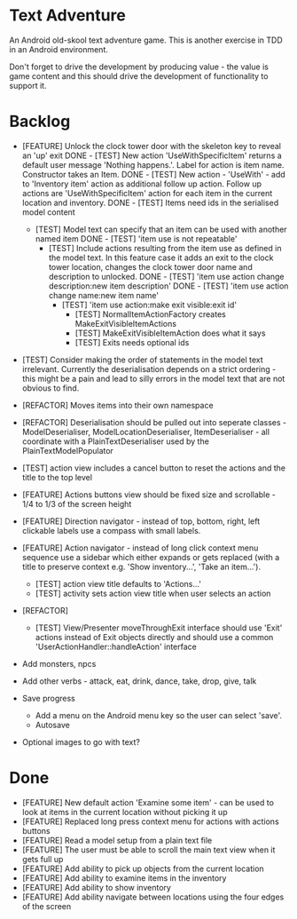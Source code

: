 Text Adventure
==============

An Android old-skool text adventure game. This is another exercise in TDD in an Android environment.

Don't forget to drive the development by producing value - the value is game content and this should drive the development of functionality to support it.

Backlog
=======

- [FEATURE] Unlock the clock tower door with the skeleton key to reveal an 'up' exit
  DONE - [TEST] New action 'UseWithSpecificItem' returns a default user message 'Nothing happens.'. Label for action is item name. Constructor takes an Item.
  DONE - [TEST] New action - 'UseWith' - add to 'Inventory item' action as additional follow up action. Follow up actions are 'UseWithSpecificItem' action for each item in the current location and inventory.
  DONE - [TEST] Items need ids in the serialised model content
  - [TEST] Model text can specify that an item can be used with another named item
    DONE - [TEST] 'item use is not repeatable'
    - [TEST] Include actions resulting from the item use as defined in the model text. In this feature case it adds an exit to the clock tower location, changes the clock tower door name and description to unlocked.
      DONE - [TEST] 'item use action change description:new item description'
      DONE - [TEST] 'item use action change name:new item name'
      - [TEST] 'item use action:make exit visible:exit id'
        - [TEST] NormalItemActionFactory creates MakeExitVisibleItemActions
        - [TEST] MakeExitVisibleItemAction does what it says
        - [TEST] Exits needs optional ids

- [TEST] Consider making the order of statements in the model text irrelevant. Currently the deserialisation depends on a strict ordering - this might be a pain and lead to silly errors in the model text that are not obvious to find.

- [REFACTOR] Moves items into their own namespace
- [REFACTOR] Deserialisation should be pulled out into seperate classes - ModelDeserialiser, ModelLocationDeserialiser, ItemDeserialiser - all coordinate with a PlainTextDeserialiser used by the PlainTextModelPopulator

- [TEST] action view includes a cancel button to reset the actions and the title to the top level

- [FEATURE] Actions buttons view should be fixed size and scrollable - 1/4 to 1/3 of the screen height

- [FEATURE] Direction navigator - instead of top, bottom, right, left clickable labels use a compass with small labels.

- [FEATURE] Action navigator - instead of long click context menu sequence use a sidebar which either expands or gets replaced (with a title to preserve context e.g. 'Show inventory...', 'Take an item...').
  - [TEST] action view title defaults to 'Actions...'
  - [TEST] activity sets action view title when user selects an action

- [REFACTOR]
  - [TEST] View/Presenter moveThroughExit interface should use 'Exit' actions instead of Exit objects directly and should use a common 'UserActionHandler::handleAction' interface

- Add monsters, npcs

- Add other verbs - attack, eat, drink, dance, take, drop, give, talk

- Save progress
  - Add a menu on the Android menu key so the user can select 'save'.
  - Autosave

- Optional images to go with text?

Done
====

- [FEATURE] New default action 'Examine some item' - can be used to look at items in the current location without picking it up
- [FEATURE] Replaced long press context menu for actions with actions buttons
- [FEATURE] Read a model setup from a plain text file
- [FEATURE] The user must be able to scroll the main text view when it gets full up
- [FEATURE] Add ability to pick up objects from the current location
- [FEATURE] Add ability to examine items in the inventory
- [FEATURE] Add ability to show inventory
- [FEATURE] Add ability navigate between locations using the four edges of the screen

